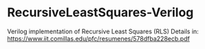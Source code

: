 # RecursiveLeastSquares-Verilog
Verilog implementation of Recursive Least Squares (RLS)
Details in: https://www.iit.comillas.edu/pfc/resumenes/578dfba228ecb.pdf

